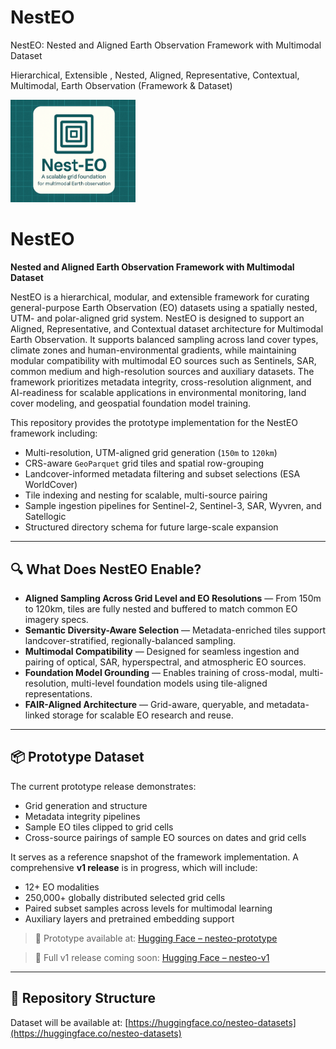 
# NestEO
NestEO: Nested and Aligned Earth Observation Framework with Multimodal Dataset  
  
Hierarchical, Extensible , Nested, Aligned, Representative, Contextual, Multimodal, Earth Observation (Framework & Dataset)


<img src="docs/images/nesteo_banner.png" alt="NestEO Logo" width="200"/>

# NestEO
**Nested and Aligned Earth Observation Framework with Multimodal Dataset**

NestEO is a hierarchical, modular, and extensible framework for curating general-purpose Earth Observation (EO) datasets using a spatially nested, UTM- and polar-aligned grid system. NestEO is designed to support an Aligned, Representative, and Contextual dataset architecture for Multimodal Earth Observation. It supports balanced sampling across land cover types, climate zones and human-environmental gradients, while maintaining modular compatibility with multimodal EO sources such as Sentinels, SAR, common medium and high-resolution sources and auxiliary datasets. The framework prioritizes metadata integrity, cross-resolution alignment, and AI-readiness for scalable applications in environmental monitoring, land cover modeling, and geospatial foundation model training.


This repository provides the prototype implementation for the NestEO framework including:

- Multi-resolution, UTM-aligned grid generation (`150m` to `120km`)
- CRS-aware `GeoParquet` grid tiles and spatial row-grouping
- Landcover-informed metadata filtering and subset selections (ESA WorldCover)
- Tile indexing and nesting for scalable, multi-source pairing
- Sample ingestion pipelines for Sentinel-2, Sentinel-3, SAR, Wyvren, and Satellogic
- Structured directory schema for future large-scale expansion

---

## 🔍 What Does NestEO Enable?

- **Aligned Sampling Across Grid Level and EO Resolutions** — From 150m to 120km, tiles are fully nested and buffered to match common EO imagery specs.
- **Semantic Diversity-Aware Selection** — Metadata-enriched tiles support landcover-stratified, regionally-balanced sampling.
- **Multimodal Compatibility** — Designed for seamless ingestion and pairing of optical, SAR, hyperspectral, and atmospheric EO sources.
- **Foundation Model Grounding** — Enables training of cross-modal, multi-resolution, multi-level foundation models using tile-aligned representations.
- **FAIR-Aligned Architecture** — Grid-aware, queryable, and metadata-linked storage for scalable EO research and reuse.

---

## 📦 Prototype Dataset

The current prototype release demonstrates:
- Grid generation and structure
- Metadata integrity pipelines
- Sample EO tiles clipped to grid cells
- Cross-source pairings of sample EO sources on dates and grid cells

It serves as a reference snapshot of the framework implementation. A comprehensive **v1 release** is in progress, which will include:
- 12+ EO modalities
- 250,000+ globally distributed selected grid cells
- Paired subset samples across levels for multimodal learning
- Auxiliary layers and pretrained embedding support

> 🚧 Prototype available at: [Hugging Face – nesteo-prototype](https://huggingface.co/datasets/nesteo-datasets/nesteo-prototype)

> 🧭 Full v1 release coming soon: [Hugging Face – nesteo-v1](https://huggingface.co/datasets/nesteo-datasets/nesteo-v1)

---

## 📂 Repository Structure



Dataset will be available at: [https://huggingface.co/nesteo-datasets](https://huggingface.co/nesteo-datasets)
